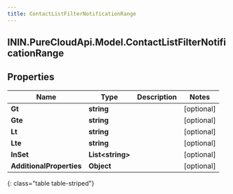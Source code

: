 ```yaml
---
title: ContactListFilterNotificationRange
---
```

## ININ.PureCloudApi.Model.ContactListFilterNotificationRange

## Properties

|Name | Type | Description | Notes|
|------------ | ------------- | ------------- | -------------|
| **Gt** | **string** |  | [optional] |
| **Gte** | **string** |  | [optional] |
| **Lt** | **string** |  | [optional] |
| **Lte** | **string** |  | [optional] |
| **InSet** | **List&lt;string&gt;** |  | [optional] |
| **AdditionalProperties** | **Object** |  | [optional] |
{: class="table table-striped"}


